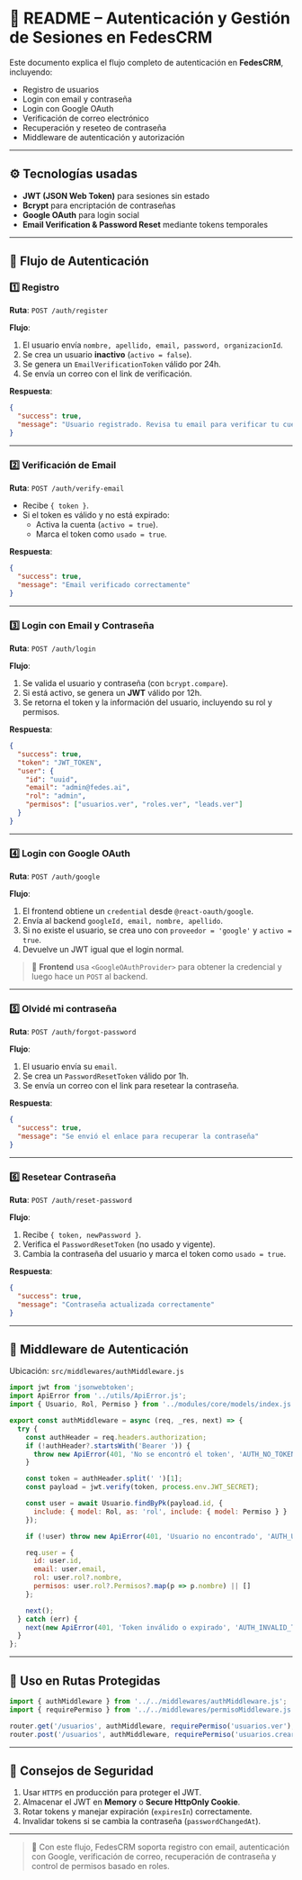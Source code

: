 # 🔑 README – Autenticación y Gestión de Sesiones en FedesCRM

Este documento explica el flujo completo de autenticación en **FedesCRM**, incluyendo:

- Registro de usuarios
- Login con email y contraseña
- Login con Google OAuth
- Verificación de correo electrónico
- Recuperación y reseteo de contraseña
- Middleware de autenticación y autorización

---

## ⚙️ Tecnologías usadas

- **JWT (JSON Web Token)** para sesiones sin estado
- **Bcrypt** para encriptación de contraseñas
- **Google OAuth** para login social
- **Email Verification & Password Reset** mediante tokens temporales

---

## 🧱 Flujo de Autenticación

### 1️⃣ Registro

**Ruta**: `POST /auth/register`

**Flujo**:

1. El usuario envía `nombre, apellido, email, password, organizacionId`.
2. Se crea un usuario **inactivo** (`activo = false`).
3. Se genera un `EmailVerificationToken` válido por 24h.
4. Se envía un correo con el link de verificación.

**Respuesta**:

```json
{
  "success": true,
  "message": "Usuario registrado. Revisa tu email para verificar tu cuenta."
}
```

---

### 2️⃣ Verificación de Email

**Ruta**: `POST /auth/verify-email`

- Recibe `{ token }`.
- Si el token es válido y no está expirado:
  - Activa la cuenta (`activo = true`).
  - Marca el token como `usado = true`.

**Respuesta**:

```json
{
  "success": true,
  "message": "Email verificado correctamente"
}
```

---

### 3️⃣ Login con Email y Contraseña

**Ruta**: `POST /auth/login`

**Flujo**:

1. Se valida el usuario y contraseña (con `bcrypt.compare`).
2. Si está activo, se genera un **JWT** válido por 12h.
3. Se retorna el token y la información del usuario, incluyendo su rol y permisos.

**Respuesta**:

```json
{
  "success": true,
  "token": "JWT_TOKEN",
  "user": {
    "id": "uuid",
    "email": "admin@fedes.ai",
    "rol": "admin",
    "permisos": ["usuarios.ver", "roles.ver", "leads.ver"]
  }
}
```

---

### 4️⃣ Login con Google OAuth

**Ruta**: `POST /auth/google`

**Flujo**:

1. El frontend obtiene un `credential` desde `@react-oauth/google`.
2. Envía al backend `googleId, email, nombre, apellido`.
3. Si no existe el usuario, se crea uno con `proveedor = 'google'` y `activo = true`.
4. Devuelve un JWT igual que el login normal.

> 🔹 **Frontend** usa `<GoogleOAuthProvider>` para obtener la credencial y luego hace un `POST` al backend.

---

### 5️⃣ Olvidé mi contraseña

**Ruta**: `POST /auth/forgot-password`

**Flujo**:

1. El usuario envía su `email`.
2. Se crea un `PasswordResetToken` válido por 1h.
3. Se envía un correo con el link para resetear la contraseña.

**Respuesta**:

```json
{
  "success": true,
  "message": "Se envió el enlace para recuperar la contraseña"
}
```

---

### 6️⃣ Resetear Contraseña

**Ruta**: `POST /auth/reset-password`

**Flujo**:

1. Recibe `{ token, newPassword }`.
2. Verifica el `PasswordResetToken` (no usado y vigente).
3. Cambia la contraseña del usuario y marca el token como `usado = true`.

**Respuesta**:

```json
{
  "success": true,
  "message": "Contraseña actualizada correctamente"
}
```

---

## 🧩 Middleware de Autenticación

Ubicación: `src/middlewares/authMiddleware.js`

```js
import jwt from 'jsonwebtoken';
import ApiError from '../utils/ApiError.js';
import { Usuario, Rol, Permiso } from '../modules/core/models/index.js';

export const authMiddleware = async (req, _res, next) => {
  try {
    const authHeader = req.headers.authorization;
    if (!authHeader?.startsWith('Bearer ')) {
      throw new ApiError(401, 'No se encontró el token', 'AUTH_NO_TOKEN');
    }

    const token = authHeader.split(' ')[1];
    const payload = jwt.verify(token, process.env.JWT_SECRET);

    const user = await Usuario.findByPk(payload.id, {
      include: { model: Rol, as: 'rol', include: { model: Permiso } }
    });

    if (!user) throw new ApiError(401, 'Usuario no encontrado', 'AUTH_USER_NOT_FOUND');

    req.user = {
      id: user.id,
      email: user.email,
      rol: user.rol?.nombre,
      permisos: user.rol?.Permisos?.map(p => p.nombre) || []
    };

    next();
  } catch (err) {
    next(new ApiError(401, 'Token inválido o expirado', 'AUTH_INVALID_TOKEN'));
  }
};
```

---

## 🔐 Uso en Rutas Protegidas

```js
import { authMiddleware } from '../../middlewares/authMiddleware.js';
import { requirePermiso } from '../../middlewares/permisoMiddleware.js';

router.get('/usuarios', authMiddleware, requirePermiso('usuarios.ver'), listarUsuarios);
router.post('/usuarios', authMiddleware, requirePermiso('usuarios.crear'), crearUsuario);
```

---

## 🎯 Consejos de Seguridad

1. Usar `HTTPS` en producción para proteger el JWT.
2. Almacenar el JWT en **Memory** o **Secure HttpOnly Cookie**.
3. Rotar tokens y manejar expiración (`expiresIn`) correctamente.
4. Invalidar tokens si se cambia la contraseña (`passwordChangedAt`).

---

> 🧠 Con este flujo, FedesCRM soporta registro con email, autenticación con Google, verificación de correo, recuperación de contraseña y control de permisos basado en roles.
